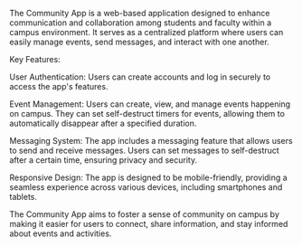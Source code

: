 The Community App is a web-based application designed to enhance communication and collaboration among students and faculty within a campus environment. It serves as a centralized platform where users can easily manage events, send messages, and interact with one another.

Key Features:

User Authentication: Users can create accounts and log in securely to access the app's features.

Event Management: Users can create, view, and manage events happening on campus. They can set self-destruct timers for events, allowing them to automatically disappear after a specified duration.

Messaging System: The app includes a messaging feature that allows users to send and receive messages. Users can set messages to self-destruct after a certain time, ensuring privacy and security.

Responsive Design: The app is designed to be mobile-friendly, providing a seamless experience across various devices, including smartphones and tablets.

The Community App aims to foster a sense of community on campus by making it easier for users to connect, share information, and stay informed about events and activities.

